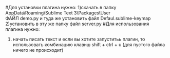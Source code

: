 #Для  установки плагина нужно:
1)скачать в папку AppData\Roaming\Sublime Text 3\Packages\User\
ФАЙЛ demo.py и туда же установить файл Defaul.sublime-keymap
2)установить в эту же папку файл server.py
#Для использования плагина нужно:
1) начать писать текст и если вы хотите запуститьь плагин, то использовать комбинацию клавиш shift + ctrl + u (для пустого файла ничего не происходит)
